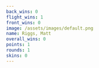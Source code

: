 ```yaml
---
back_wins: 0
flight_wins: 1
front_wins: 0
image: /assets/images/default.png
name: Riggs, Matt
overall_wins: 0
points: 1
rounds: 1
skins: 0
---
```

